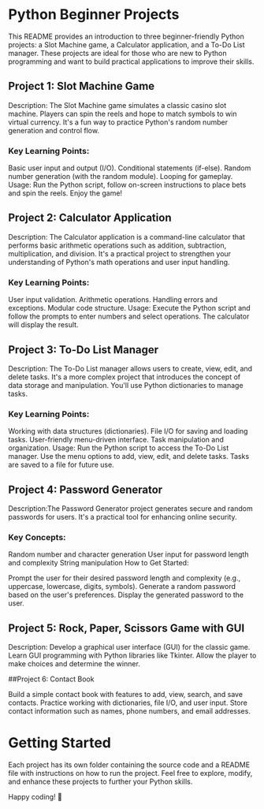 
# Python Beginner Projects


This README provides an introduction to three beginner-friendly Python projects: a Slot Machine game, a Calculator application, and a To-Do List manager. These projects are ideal for those who are new to Python programming and want to build practical applications to improve their skills.

## Project 1: Slot Machine Game

Description: The Slot Machine game simulates a classic casino slot machine. Players can spin the reels and hope to match symbols to win virtual currency. It's a fun way to practice Python's random number generation and control flow.

### Key Learning Points:

Basic user input and output (I/O).
Conditional statements (if-else).
Random number generation (with the random module).
Looping for gameplay.
Usage: Run the Python script, follow on-screen instructions to place bets and spin the reels. Enjoy the game!

## Project 2: Calculator Application

Description: The Calculator application is a command-line calculator that performs basic arithmetic operations such as addition, subtraction, multiplication, and division. It's a practical project to strengthen your understanding of Python's math operations and user input handling.

### Key Learning Points:

User input validation.
Arithmetic operations.
Handling errors and exceptions.
Modular code structure.
Usage: Execute the Python script and follow the prompts to enter numbers and select operations. The calculator will display the result.

## Project 3: To-Do List Manager
 
Description: The To-Do List manager allows users to create, view, edit, and delete tasks. It's a more complex project that introduces the concept of data storage and manipulation. You'll use Python dictionaries to manage tasks.

### Key Learning Points:

Working with data structures (dictionaries).
File I/O for saving and loading tasks.
User-friendly menu-driven interface.
Task manipulation and organization.
Usage: Run the Python script to access the To-Do List manager. Use the menu options to add, view, edit, and delete tasks. Tasks are saved to a file for future use.

## Project 4: Password Generator

Description:The Password Generator project generates secure and random passwords for users. It's a practical tool for enhancing online security.

### Key Concepts:

Random number and character generation
User input for password length and complexity
String manipulation
How to Get Started:

Prompt the user for their desired password length and complexity (e.g., uppercase, lowercase, digits, symbols).
Generate a random password based on the user's preferences.
Display the generated password to the user.

## Project 5: Rock, Paper, Scissors Game with GUI

Description: Develop a graphical user interface (GUI) for the classic game.
Learn GUI programming with Python libraries like Tkinter.
Allow the player to make choices and determine the winner.

##Project 6: Contact Book

Build a simple contact book with features to add, view, search, and save contacts.
Practice working with dictionaries, file I/O, and user input.
Store contact information such as names, phone numbers, and email addresses.

# Getting Started

Each project has its own folder containing the source code and a README file with instructions on how to run the project. Feel free to explore, modify, and enhance these projects to further your Python skills.

Happy coding! 🐍





